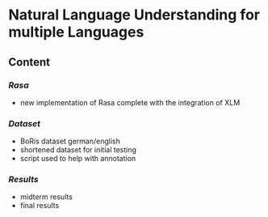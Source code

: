 # Natural Language Understanding for multiple Languages

## Content
### *Rasa*
- new implementation of Rasa complete with the integration of XLM
### *Dataset*
- BoRis dataset german/english
- shortened dataset for initial testing
- script used to help with annotation
### *Results*
- midterm results
- final results
